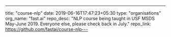 ---
title: "course-nlp"
date: 2019-06-16T17:47:23+05:30
type: "organisations"
org_name: "fast.ai"
repo_desc: "NLP course being taught in USF MSDS May-June 2019.  Everyone else, please check back in July."
repo_link: https://github.com/fastai/course-nlp---